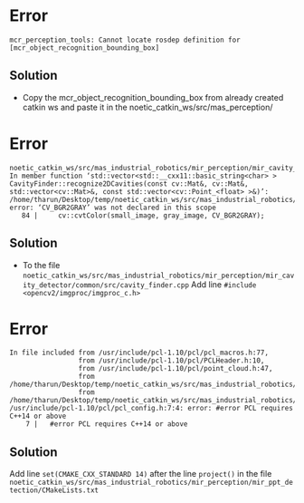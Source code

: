 # Error
```
mcr_perception_tools: Cannot locate rosdep definition for [mcr_object_recognition_bounding_box]
```
## Solution
- Copy the mcr_object_recognition_bounding_box from already created catkin ws and paste it in the noetic_catkin_ws/src/mas_perception/

# Error
```
noetic_catkin_ws/src/mas_industrial_robotics/mir_perception/mir_cavity_detector/common/src/cavity_finder.cpp: In member function ‘std::vector<std::__cxx11::basic_string<char> > CavityFinder::recognize2DCavities(const cv::Mat&, cv::Mat&, std::vector<cv::Mat>&, const std::vector<cv::Point_<float> >&)’:
/home/tharun/Desktop/temp/noetic_catkin_ws/src/mas_industrial_robotics/mir_perception/mir_cavity_detector/common/src/cavity_finder.cpp:84:43: error: ‘CV_BGR2GRAY’ was not declared in this scope
   84 |     cv::cvtColor(small_image, gray_image, CV_BGR2GRAY);
```
## Solution
- To the file `noetic_catkin_ws/src/mas_industrial_robotics/mir_perception/mir_cavity_detector/common/src/cavity_finder.cpp` Add line 
`#include <opencv2/imgproc/imgproc_c.h>`

# Error
```
In file included from /usr/include/pcl-1.10/pcl/pcl_macros.h:77,
                 from /usr/include/pcl-1.10/pcl/PCLHeader.h:10,
                 from /usr/include/pcl-1.10/pcl/point_cloud.h:47,
                 from /home/tharun/Desktop/temp/noetic_catkin_ws/src/mas_industrial_robotics/mir_perception/mir_ppt_detection/include/mir_ppt_detection/min_distance_to_hull_calculator.hpp:5,
                 from /home/tharun/Desktop/temp/noetic_catkin_ws/src/mas_industrial_robotics/mir_perception/mir_ppt_detection/src/min_distance_to_hull_calculator.cpp:1:
/usr/include/pcl-1.10/pcl/pcl_config.h:7:4: error: #error PCL requires C++14 or above
    7 |   #error PCL requires C++14 or above

```
## Solution

Add line `set(CMAKE_CXX_STANDARD 14)` after the line `project()` in the file `noetic_catkin_ws/src/mas_industrial_robotics/mir_perception/mir_ppt_detection/CMakeLists.txt`
